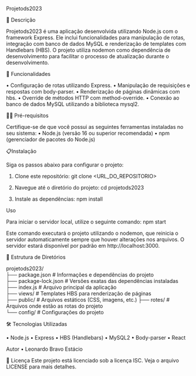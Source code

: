 Projetods2023

📝 Descrição

Projetods2023 é uma aplicação desenvolvida utilizando Node.js com o framework Express. Ele inclui 
funcionalidades para manipulação de rotas, integração com banco de dados MySQL e renderização 
de templates com Handlebars (HBS). O projeto utiliza nodemon como dependência de 
desenvolvimento para facilitar o processo de atualização durante o desenvolvimento.

🚀 Funcionalidades 

•	Configuração de rotas utilizando Express.
•	Manipulação de requisições e respostas com body-parser.
•	Renderização de páginas dinâmicas com hbs.
•	Override de métodos HTTP com method-override.
•	Conexão ao banco de dados MySQL utilizando a biblioteca mysql2.

🧑‍💻 Pré-requisitos

Certifique-se de que você possui as seguintes ferramentas instaladas no seu sistema:
•	Node.js (versão 16 ou superior recomendada)
•	npm (gerenciador de pacotes do Node.js)

📋Instalação

Siga os passos abaixo para configurar o projeto:

1.	Clone este repositório:
git clone <URL_DO_REPOSITORIO>
 
3.  Navegue até o diretório do projeto:
cd projetods2023

5.  Instale as dependências:
npm install

Uso

Para iniciar o servidor local, utilize o seguinte comando:
npm start  

Este comando executará o projeto utilizando o nodemon, que reinicia o servidor automaticamente sempre que houver alterações nos arquivos.
O servidor estará disponível por padrão em http://localhost:3000.


📂 Estrutura de Diretórios

projetods2023/  
├── package.json          # Informações e dependências do projeto  
├── package-lock.json     # Versões exatas das dependências instaladas  
├── index.js              # Arquivo principal da aplicação  
├── views/                # Templates HBS para renderização de páginas  
├── public/               # Arquivos estáticos (CSS, imagens, etc.)
├── rotes/               # Arquivos onde estão as rotas do projeto  
└── config/               # Configurações do projeto  

🛠️ Tecnologias Utilizadas
 
•	Node.js
•	Express
•	HBS (Handlebars)
•	MySQL2
•	Body-parser
•	React

Autor
•	Leonardo Bravo Estácio

📜 Licença
Este projeto está licenciado sob a licença ISC. Veja o arquivo LICENSE para mais detalhes.

